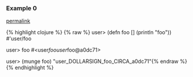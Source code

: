 ### Example 0
[permalink](#example-0)

{% highlight clojure %}
{% raw %}
user> (defn foo [] (println "foo"))
#'user/foo

user> foo
#<user$foo user$foo@a0dc71>

user> (munge foo)
"user_DOLLARSIGN_foo_CIRCA_a0dc71"{% endraw %}
{% endhighlight %}


